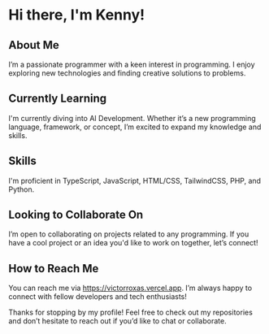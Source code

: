 # Hi there, I'm Kenny!

## About Me
I’m a passionate programmer with a keen interest in programming. I enjoy exploring new technologies and finding creative solutions to problems.

## Currently Learning
I'm currently diving into AI Development. Whether it’s a new programming language, framework, or concept, I’m excited to expand my knowledge and skills.

## Skills
I'm proficient in TypeScript, JavaScript, HTML/CSS, TailwindCSS, PHP, and Python.

## Looking to Collaborate On
I’m open to collaborating on projects related to any programming. If you have a cool project or an idea you'd like to work on together, let’s connect!

## How to Reach Me
You can reach me via https://victorroxas.vercel.app. I’m always happy to connect with fellow developers and tech enthusiasts!


Thanks for stopping by my profile! Feel free to check out my repositories and don’t hesitate to reach out if you’d like to chat or collaborate.
